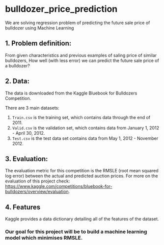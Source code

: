 # bulldozer_price_prediction
We are solving regression problem of predicting the future sale price of bulldozer using Machine Learning

## 1. Problem definition:
From given characteristics and previous examples of saling price of similar bulldozers, How well (with less error) we can predict the future sale price of a bulldozer?

## 2. Data:
The data is downloaded from the Kaggle Bluebook for Bulldozers Competition.

There are 3 main datasets:

1. `Train.csv` is the training set, which contains data through the end of 2011.
2. `Valid.csv` is the validation set, which contains data from January 1, 2012 - April 30, 2012.
3. `Test.csv` is the test data set contains data from May 1, 2012 - November 2012.

## 3. Evaluation:
The evaluation metric for this competition is the RMSLE (root mean squared log error) between the actual and predicted auction prices.
For more on the evaluation of this project check: https://www.kaggle.com/competitions/bluebook-for-bulldozers/overview/evaluation.

## 4. Features
Kaggle provides a data dictionary detailing all of the features of the dataset.

### Our goal for this project will be to build a machine learning model which minimises RMSLE.
